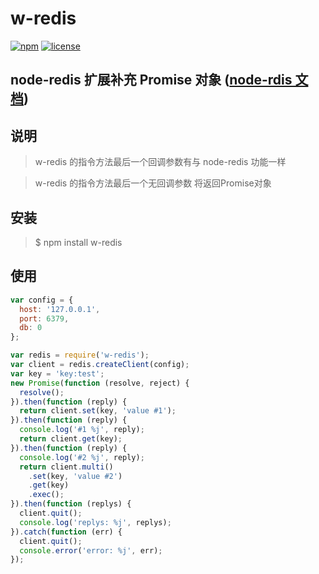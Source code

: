 # w-redis

[![npm](https://img.shields.io/npm/v/w-redis.svg)](https://www.npmjs.com/package/w-redis)
[![license](https://img.shields.io/npm/l/w-redis.svg)](https://www.npmjs.com/package/w-redis)
## node-redis 扩展补充 Promise 对象 ([node-rdis 文档](http://redis.js.org/))

## 说明

> w-redis 的指令方法最后一个回调参数有与 node-redis 功能一样

> w-redis 的指令方法最后一个无回调参数 将返回Promise对象

## 安装

> $ npm install w-redis

## 使用

```js
var config = {
  host: '127.0.0.1',
  port: 6379,
  db: 0
};

var redis = require('w-redis');
var client = redis.createClient(config);
var key = 'key:test';
new Promise(function (resolve, reject) {
  resolve();
}).then(function (reply) {
  return client.set(key, 'value #1');
}).then(function (reply) {
  console.log('#1 %j', reply);
  return client.get(key);
}).then(function (reply) {
  console.log('#2 %j', reply);
  return client.multi()
    .set(key, 'value #2')
    .get(key)
    .exec();
}).then(function (replys) {
  client.quit();
  console.log('replys: %j', replys);
}).catch(function (err) {
  client.quit();
  console.error('error: %j', err);
});
```